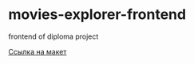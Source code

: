 # movies-explorer-frontend

frontend of diploma project

[Ссылка на макет](https://disk.yandex.ru/d/ya1jP7Qc8HaV2w)
